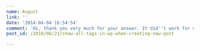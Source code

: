 ```yaml
---
name: August
link: ''
date: '2014-04-04 16:54:54'
comment: 'Hi, thank you very much for your answer. It did''t work for me, but I''ve just found another way to fix it.'
post_id: /2010/08/21/show-all-tags-in-wp-when-creating-new-post

---
```



